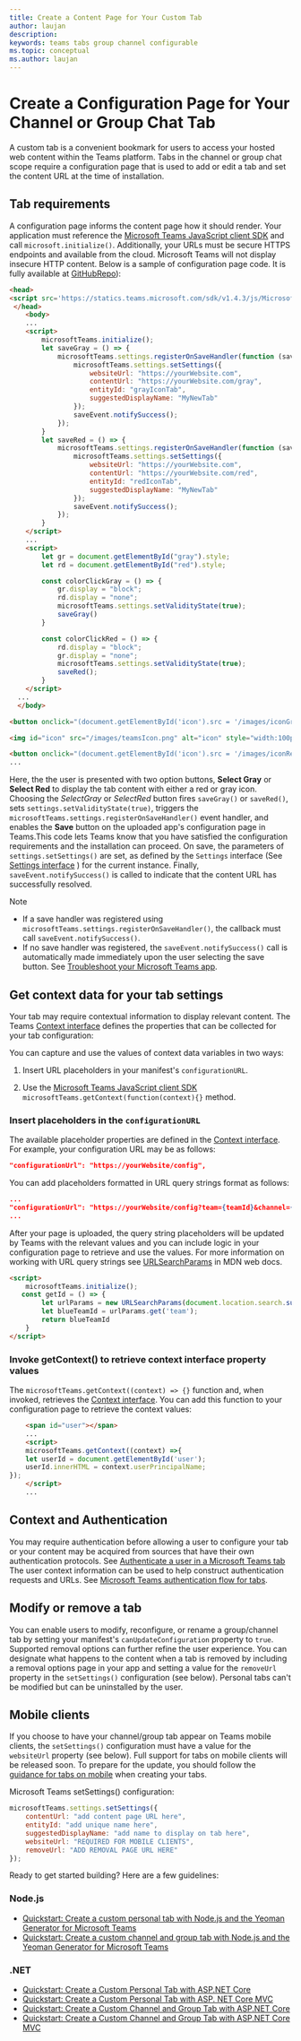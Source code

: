 ```yaml
---
title: Create a Content Page for Your Custom Tab
author: laujan
description: 
keywords: teams tabs group channel configurable 
ms.topic: conceptual
ms.author: laujan
---
```

# Create a Configuration Page for Your Channel or Group Chat Tab

A custom tab is a convenient bookmark for users to access your hosted web content within the Teams platform. Tabs in the channel or group chat scope require a configuration page that is used to add or edit a tab and set the content URL at the time of installation.

## Tab requirements

A configuration page informs the content page how it should render. Your application must reference the [Microsoft Teams JavaScript client SDK](foo.md) and call `microsoft.initialize()`. Additionally, your URLs must be secure HTTPS endpoints and available from the cloud. Microsoft Teams will not display insecure HTTP content. Below is a sample of configuration page code. It is fully available at [GitHubRepo](foo.md)):

```html
<head>
<script src='https://statics.teams.microsoft.com/sdk/v1.4.3/js/MicrosoftTeams.min.js'></script>
 </head>
    <body>
    ...
    <script>
        microsoftTeams.initialize();
        let saveGray = () => {
            microsoftTeams.settings.registerOnSaveHandler(function (saveEvent) {
                microsoftTeams.settings.setSettings({
                    websiteUrl: "https://yourWebsite.com",
                    contentUrl: "https://yourWebsite.com/gray",
                    entityId: "grayIconTab",
                    suggestedDisplayName: "MyNewTab"
                });
                saveEvent.notifySuccess();
            });
        }
        let saveRed = () => {
            microsoftTeams.settings.registerOnSaveHandler(function (saveEvent) {
                microsoftTeams.settings.setSettings({
                    websiteUrl: "https://yourWebsite.com",
                    contentUrl: "https://yourWebsite.com/red",
                    entityId: "redIconTab",
                    suggestedDisplayName: "MyNewTab"
                });
                saveEvent.notifySuccess();
            });
        }
    </script>
    ...
    <script>
        let gr = document.getElementById("gray").style;
        let rd = document.getElementById("red").style;

        const colorClickGray = () => {
            gr.display = "block";
            rd.display = "none";
            microsoftTeams.settings.setValidityState(true);
            saveGray()
        }

        const colorClickRed = () => {
            rd.display = "block";
            gr.display = "none";
            microsoftTeams.settings.setValidityState(true);
            saveRed();
        }
    </script>
  ...
  </body>

<button onclick="(document.getElementById('icon').src = '/images/iconGray.png'); colorClickGray()">Select Gray</button>

<img id="icon" src="/images/teamsIcon.png" alt="icon" style="width:100px" />

<button onclick="(document.getElementById('icon').src = '/images/iconRed.png'); colorClickRed()">Select Red</button>
...
```

Here, the the user is presented with two option buttons, **Select Gray** or **Select Red** to display the tab content with either a red or gray icon. Choosing the *SelectGray* or *SelectRed* button fires `saveGray()` or `saveRed()`, sets `settings.setValidityState(true)`, triggers the `microsoftTeams.settings.registerOnSaveHandler()` event handler, and enables the **Save** button on the uploaded app's configuration page in Teams.This code lets Teams know that you have satisfied the configuration requirements and the installation can proceed. On save, the parameters of `settings.setSettings()` are set, as defined by the `Settings` interface (See [Settings interface](~/javascript/api/@microsoft/teams-js/microsoftteams.settings.settings?view=msteams-client-js-latest.md) ) for the current instance. Finally, `saveEvent.notifySuccess()` is called to indicate that the content URL has successfully resolved.

>[!NOTE]
>
>* If a save handler was registered using `microsoftTeams.settings.registerOnSaveHandler()`, the callback must call `saveEvent.notifySuccess()`.
>* If no save handler was registered, the `saveEvent.notifySuccess()` call is automatically made immediately upon the user selecting the save button. See [Troubleshoot your Microsoft Teams app](foo.md).

## Get context data for your tab settings

Your tab may require contextual information to display relevant content. The Teams [Context interface](~/javascript/api/@microsoft/teams-js/microsoftteams.context?view=msteams-client-js-latest.md) defines the properties that can be collected for your tab configuration:

You can capture and use the values of context data variables in two ways:

1. Insert URL placeholders in your manifest's `configurationURL`.

1. Use the [Microsoft Teams JavaScript client SDK](foo.md) `microsoftTeams.getContext(function(context){}` method.

### Insert placeholders in the `configurationURL`

The available placeholder properties are defined in the [Context interface](~/javascript/api/@microsoft/teams-js/microsoftteams.context?view=msteams-client-js-latest.md). For example, your configuration URL may be as follows:

```json
"configurationUrl": "https://yourWebsite/config",

```

You can add placeholders formatted in URL query strings format as follows:

```json
...
"configurationUrl": "https://yourWebsite/config?team={teamId}&channel={channelId}&{locale}"
...
```

After your page is uploaded, the query string placeholders will be updated by Teams with the relevant values and you can include logic in your configuration page to retrieve and use the values. For more information on working with URL query strings see [URLSearchParams](https://developer.mozilla.org/en-US/docs/Web/API/URLSearchParams) in MDN web docs.

```html
<script>
    microsoftTeams.initialize();
   const getId = () => {
        let urlParams = new URLSearchParams(document.location.search.substring(1));
        let blueTeamId = urlParams.get('team');
        return blueTeamId
    }
</script>

```

### Invoke getContext() to retrieve context interface property values

The `microsoftTeams.getContext((context) => {}` function and, when invoked, retrieves the [Context interface](~/javascript/api/@microsoft/teams-js//microsoftteams.context?view=msteams-client-js-latest.md). You can add this function to your configuration page to retrieve the context values:

```html
    <span id="user"></span>
    ...
    <script>
    microsoftTeams.getContext((context) =>{
    let userId = document.getElementById('user');
    userId.innerHTML = context.userPrincipalName;
});
    </script>
    ...
```

## Context and Authentication

You may require authentication before allowing a user to configure your tab or your content may be acquired from sources that have their own authentication protocols. See [Authenticate a user in a Microsoft Teams tab](foo.md) The user context information can be used to help construct authentication requests and URLs. See [Microsoft Teams authentication flow for tabs](foo.md).

## Modify or remove a tab

You can enable users to modify, reconfigure, or rename a group/channel tab by setting your manifest's `canUpdateConfiguration` property to `true`. Supported removal options can further refine the user experience. You can designate what happens to the content when a tab is removed by including a removal options page in your app and setting a value for the `removeUrl` property in the  `setSettings()` configuration (see below). Personal tabs can't be modified but can be uninstalled by the user.

## Mobile clients

If you choose to have your channel/group tab appear on Teams mobile clients, the `setSettings()` configuration must have a value for the `websiteUrl` property (see below). Full support for tabs on mobile clients will be released soon. To prepare for the update, you should follow the [guidance for tabs on mobile](~/resources/design/framework/tabs-mobile.md) when creating your tabs.

Microsoft Teams setSettings() configuration:

```javascript
microsoftTeams.settings.setSettings({
    contentUrl: "add content page URL here",
    entityId: "add unique name here",
    suggestedDisplayName: "add name to display on tab here",
    websiteUrl: "REQUIRED FOR MOBILE CLIENTS",
    removeUrl: "ADD REMOVAL PAGE URL HERE"
});
```

Ready to get started building? Here are a few guidelines:

### Node.js

* [Quickstart: Create a custom personal tab with Node.js and the Yeoman Generator for Microsoft Teams](foo.md)
* [Quickstart: Create a custom channel and group tab with Node.js and the Yeoman Generator for Microsoft Teams](foo.md)

### .NET

* [Quickstart: Create a Custom Personal Tab with ASP.NET Core](foo.md)
* [Quickstart: Create a Custom Personal Tab with ASP. NET Core MVC](foo.md)
* [Quickstart: Create a Custom Channel and Group Tab with ASP.NET Core](foo.md)
* [Quickstart: Create a Custom Channel and Group Tab with ASP.NET Core MVC](foo.md)
